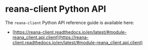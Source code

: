 # reana-client Python API

The `reana-client` Python API reference guide is available here:

- [https://reana-client.readthedocs.io/en/latest/#module-reana_client.api.client](https://reana-client.readthedocs.io/en/latest/#module-reana_client.api.client)
